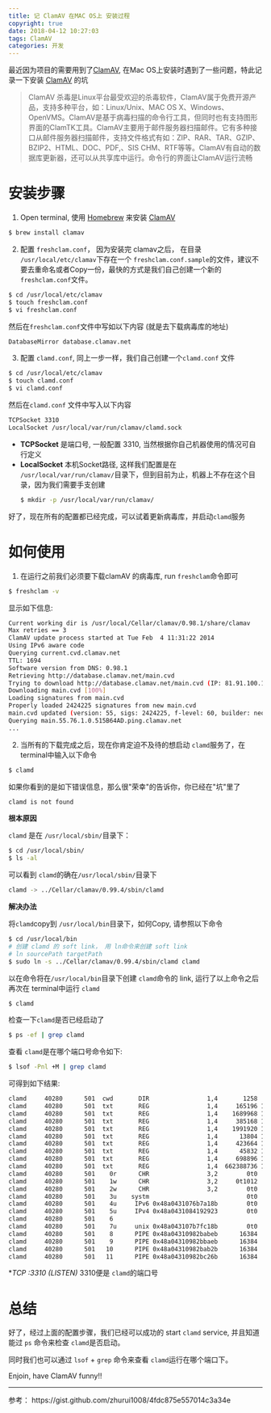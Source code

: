 ```yaml
---
title: 记 ClamAV 在MAC OS上 安装过程
copyright: true
date: 2018-04-12 10:27:03
tags: ClamAV
categories: 开发
---
```


最近因为项目的需要用到了[ClamAV](https://www.clamav.net/), 在Mac OS上安装时遇到了一些问题，特此记录一下安装 [ClamAV](https://www.clamav.net/) 的坑

> ClamAV 杀毒是Linux平台最受欢迎的杀毒软件，ClamAV属于免费开源产品，支持多种平台，如：Linux/Unix、MAC OS X、Windows、OpenVMS。ClamAV是基于病毒扫描的命令行工具，但同时也有支持图形界面的ClamTK工具。ClamAV主要用于邮件服务器扫描邮件。它有多种接口从邮件服务器扫描邮件，支持文件格式有如：ZIP、RAR、TAR、GZIP、BZIP2、HTML、DOC、PDF,、SIS CHM、RTF等等。ClamAV有自动的数据库更新器，还可以从共享库中运行。命令行的界面让ClamAV运行流畅


# 安装步骤 

1. Open terminal, 使用 [Homebrew](https://brew.sh/) 来安装 [ClamAV](https://www.clamav.net/)
  ```bash
  $ brew install clamav
  ```
2. 配置 `freshclam.conf`， 因为安装完 clamav之后， 在目录 `/usr/local/etc/clamav`下存在一个 `freshclam.conf.sample`的文件，建议不要去重命名或者Copy一份，最快的方式是我们自己创建一个新的`freshclam.conf`文件。
  ```bash
  $ cd /usr/local/etc/clamav
  $ touch freshclam.conf
  $ vi freshclam.conf
  ```
  然后在`freshclam.conf`文件中写如以下内容 (就是去下载病毒库的地址)
  ```bash
  DatabaseMirror database.clamav.net
  ```
3. 配置 `clamd.conf`, 同上一步一样，我们自己创建一个`clamd.conf` 文件
  ```bash
  $ cd /usr/local/etc/clamav
  $ touch clamd.conf
  $ vi clamd.conf
  ```
  然后在`clamd.conf` 文件中写入以下内容
  ```bash
  TCPSocket 3310
  LocalSocket /usr/local/var/run/clamav/clamd.sock
  ```
  * **TCPSocket** 是端口号, 一般配置 3310, 当然根据你自己机器使用的情况可自行定义
  * **LocalSocket** 本机Socket路径, 这样我们配置是在 `/usr/local/var/run/clamav/`目录下，但到目前为止，机器上不存在这个目录，因为我们需要手支创建
    ```bash
    $ mkdir -p /usr/local/var/run/clamav/
    ```

好了，现在所有的配置都已经完成，可以试着更新病毒库，并启动`clamd`服务

# 如何使用
1. 在运行之前我们必须要下载clamAV 的病毒库, run `freshclam`命令即可
  ```bash
  $ freshclam -v
  ```
  显示如下信息:
  ```bash
  Current working dir is /usr/local/Cellar/clamav/0.98.1/share/clamav
  Max retries == 3
  ClamAV update process started at Tue Feb  4 11:31:22 2014
  Using IPv6 aware code
  Querying current.cvd.clamav.net
  TTL: 1694
  Software version from DNS: 0.98.1
  Retrieving http://database.clamav.net/main.cvd
  Trying to download http://database.clamav.net/main.cvd (IP: 81.91.100.173)
  Downloading main.cvd [100%]
  Loading signatures from main.cvd
  Properly loaded 2424225 signatures from new main.cvd
  main.cvd updated (version: 55, sigs: 2424225, f-level: 60, builder: neo)
  Querying main.55.76.1.0.515B64AD.ping.clamav.net
  ...
  ```
2. 当所有的下载完成之后，现在你肯定迫不及待的想启动 `clamd`服务了，在terminal中输入以下命令
  ```bash
  $ clamd
  ```
  如果你看到的是如下错误信息，那么很"荣幸"的告诉你，你已经在"坑"里了
  ```bash
  clamd is not found
  ```
  **根本原因**

  `clamd` 是在 `/usr/local/sbin/`目录下：
  ```bash
  $ cd /usr/local/sbin/
  $ ls -al
  ```
  可以看到 `clamd`的确在`/usr/local/sbin/`目录下
  ```bash
  clamd -> ../Cellar/clamav/0.99.4/sbin/clamd
  ```

  **解决办法**

  将`clamd`copy到 `/usr/local/bin`目录下，如何Copy, 请参照以下命令
  ```bash
  $ cd /usr/local/bin
  # 创建 clamd 的 soft link， 用 ln命令来创建 soft link
  # ln sourcePath targetPath
  $ sudo ln -s ../Cellar/clamav/0.99.4/sbin/clamd clamd
  ```
  以在命令将在`/usr/local/bin`目录下创建 `clamd`命令的 link, 运行了以上命令之后再次在 terminal中运行 `clamd`
  ```bash
  $ clamd
  ```
  检查一下`clamd`是否已经启动了
  ```bash
  $ ps -ef | grep clamd
  ```
  查看 `clamd`是在哪个端口号命令如下:
  ```bash
  $ lsof -Pnl +M | grep clamd
  ```
  可得到如下结果:
  ```bash
  clamd     40280      501  cwd       DIR                1,4       1258         2 /
  clamd     40280      501  txt       REG                1,4     165196 145399832 /usr/local/bin/clamd
  clamd     40280      501  txt       REG                1,4    1689968 145399833 /usr/local/Cellar/clamav/0.99.4/lib/libclamav.7.dylib
  clamd     40280      501  txt       REG                1,4     385168 143495550 /usr/local/Cellar/openssl/1.0.2n/lib/libssl.1.0.0.dylib
  clamd     40280      501  txt       REG                1,4    1991920 143495547 /usr/local/Cellar/openssl/1.0.2n/lib/libcrypto.1.0.0.dylib
  clamd     40280      501  txt       REG                1,4      13804 145399837 /usr/local/Cellar/clamav/0.99.4/lib/libclamunrar_iface.7.so
  clamd     40280      501  txt       REG                1,4     423664 145399741 /usr/local/Cellar/pcre/8.41/lib/libpcre.1.dylib
  clamd     40280      501  txt       REG                1,4      45832 145399835 /usr/local/Cellar/clamav/0.99.4/lib/libclamunrar.7.dylib
  clamd     40280      501  txt       REG                1,4     698896 132159863 /usr/lib/dyld
  clamd     40280      501  txt       REG                1,4  662388736 146709470 /private/var/db/dyld/dyld_shared_cache_x86_64h
  clamd     40280      501    0r      CHR                3,2        0t0       304 /dev/null
  clamd     40280      501    1w      CHR                3,2     0t1012       304 /dev/null
  clamd     40280      501    2w      CHR                3,2        0t0       304 /dev/null
  clamd     40280      501    3u    systm                           0t0           
  clamd     40280      501    4u     IPv6 0x48a0431076b7a18b        0t0       TCP *:3310 (LISTEN)
  clamd     40280      501    5u     IPv4 0x48a0431084192923        0t0       TCP *:3310 (LISTEN)
  clamd     40280      501    6                                                   (revoked)
  clamd     40280      501    7u     unix 0x48a043107b7fc18b        0t0           /usr/local/var/run/clamav/clamd.sock
  clamd     40280      501    8      PIPE 0x48a04310982babeb      16384           ->0x48a04310982bbaeb
  clamd     40280      501    9      PIPE 0x48a04310982bbaeb      16384           ->0x48a04310982babeb
  clamd     40280      501   10      PIPE 0x48a04310982bab2b      16384           ->0x48a04310982bc26b
  clamd     40280      501   11      PIPE 0x48a04310982bc26b      16384           ->0x48a04310982bab2b
  ```
  **TCP *:3310 (LISTEN)** 3310便是 `clamd`的端口号

# 总结
好了，经过上面的配置步骤，我们已经可以成功的 start `clamd` service, 并且知道能过 `ps` 命令来检查 `clamd`是否启动。

同时我们也可以通过 `lsof` + `grep` 命令来查看 `clamd`运行在哪个端口下。

Enjoin, have ClamAV funny!!

-------
<span style="font-size=10px">
参考： https://gist.github.com/zhurui1008/4fdc875e557014c3a34e
</span>

